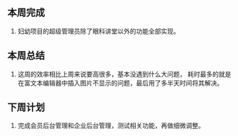## 本周完成

1. 妇幼项目的超级管理员除了眼科讲堂以外的功能全部实现。

## 本周总结

1. 这周的效率相比上周来说要高很多，基本没遇到什么大问题， 耗时最多的就是在富文本编辑器中插入图片不显示的问题，最后用了多半天时间将其解决。

## 下周计划

1. 完成会员后台管理和企业后台管理，测试相关功能，再做细微调整。